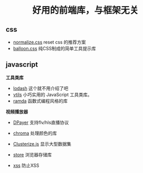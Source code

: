 <h1 align="center">
  好用的前端库，与框架无关
</h1>

## css

* [normalize.css](https://github.com/necolas/normalize.css) reset css 的推荐方案
* [balloon.css](https://github.com/kazzkiq/balloon.css) 纯CSS制成的简单工具提示库

## javascript

**工具类库**

* [lodash](https://github.com/lodash/lodash) 这个就不用介绍了吧
* [vtils](https://github.com/fjc0k/vtils/tree/master/packages/vtils) 小巧实用的 JavaScript 工具类库。
* [ramda](https://github.com/ramda/ramda) 函数式编程风格的库

**视频播放器**

* [DPayer](https://github.com/MoePlayer/DPlayer) 支持flv/hls直播协议

* [chroma](https://github.com/gka/chroma.js) 处理颜色的库 
* [Clusterize.js](https://github.com/NeXTs/Clusterize.js) 显示大型数据集
* [store](https://github.com/marcuswestin/store.js) 浏览器存储库
* [xss](https://github.com/leizongmin/js-xss) 防止XSS

